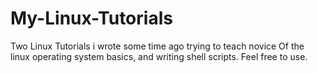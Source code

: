# My-Linux-Tutorials
Two Linux Tutorials i wrote some time ago trying to teach novice
Of the linux operating system basics, and writing shell scripts.
Feel free to use.
